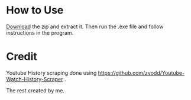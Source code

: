 # How to Use

[Download](https://github.com/ajayyy/YouTube-Watch-History-Statistic-Viewer/releases) the zip and extract it. Then run the .exe file and follow instructions in the program.

# Credit

Youtube History scraping done using https://github.com/zvodd/Youtube-Watch-History-Scraper .

The rest created by me.
